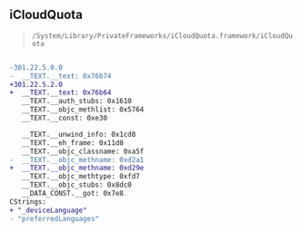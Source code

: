 ## iCloudQuota

> `/System/Library/PrivateFrameworks/iCloudQuota.framework/iCloudQuota`

```diff

-301.22.5.0.0
-  __TEXT.__text: 0x76b74
+301.22.5.2.0
+  __TEXT.__text: 0x76b64
   __TEXT.__auth_stubs: 0x1610
   __TEXT.__objc_methlist: 0x5764
   __TEXT.__const: 0xe30

   __TEXT.__unwind_info: 0x1cd8
   __TEXT.__eh_frame: 0x11d8
   __TEXT.__objc_classname: 0xa5f
-  __TEXT.__objc_methname: 0xd2a1
+  __TEXT.__objc_methname: 0xd29e
   __TEXT.__objc_methtype: 0xfd7
   __TEXT.__objc_stubs: 0x8dc0
   __DATA_CONST.__got: 0x7e8
CStrings:
+ "_deviceLanguage"
- "preferredLanguages"

```
